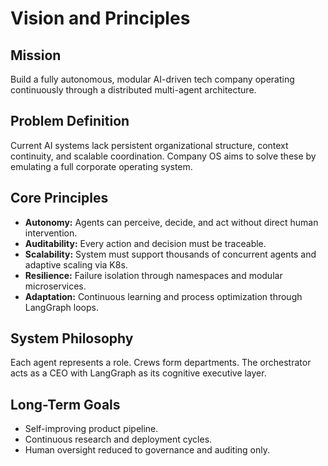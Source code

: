# Vision and Principles

## Mission
Build a fully autonomous, modular AI-driven tech company operating continuously through a distributed multi-agent architecture.

## Problem Definition
Current AI systems lack persistent organizational structure, context continuity, and scalable coordination. Company OS aims to solve these by emulating a full corporate operating system.

## Core Principles
- **Autonomy:** Agents can perceive, decide, and act without direct human intervention.
- **Auditability:** Every action and decision must be traceable.
- **Scalability:** System must support thousands of concurrent agents and adaptive scaling via K8s.
- **Resilience:** Failure isolation through namespaces and modular microservices.
- **Adaptation:** Continuous learning and process optimization through LangGraph loops.

## System Philosophy
Each agent represents a role. Crews form departments. The orchestrator acts as a CEO with LangGraph as its cognitive executive layer.

## Long-Term Goals
- Self-improving product pipeline.
- Continuous research and deployment cycles.
- Human oversight reduced to governance and auditing only.
